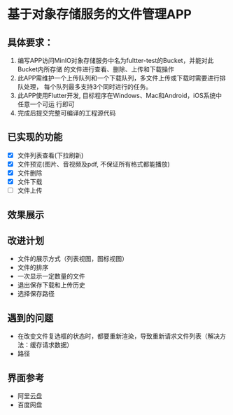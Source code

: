 # 基于对象存储服务的文件管理APP

## 具体要求：
1. 编写APP访问MinIO对象存储服务中名为fultter-test的Bucket，并能对此Bucket内所存储
的文件进行查看、删除、上传和下载操作
2. 此APP需维护一个上传队列和一个下载队列，多文件上传或下载时需要进行排队处理，
每个队列最多支持3个同时进行的任务。
3. 此APP使用Flutter开发, 目标程序在Windows、Mac和Android，iOS系统中任意一个可运
行即可
4. 完成后提交完整可编译的工程源代码

## 已实现的功能
- [x] 文件列表查看(下拉刷新)
- [x] 文件预览(图片、音视频及pdf, 不保证所有格式都能播放) 
- [x] 文件删除 
- [x] 文件下载 
- [ ] 文件上传 

## 效果展示

## 改进计划
- 文件的展示方式（列表视图，图标视图）
- 文件的排序
- 一次显示一定数量的文件
- 退出保存下载和上传历史
- 选择保存路径

## 遇到的问题
- 在改变文件复选框的状态时，都要重新渲染，导致重新请求文件列表（解决方法：缓存请求数据）
- 路径

## 界面参考
- 阿里云盘
- 百度网盘
